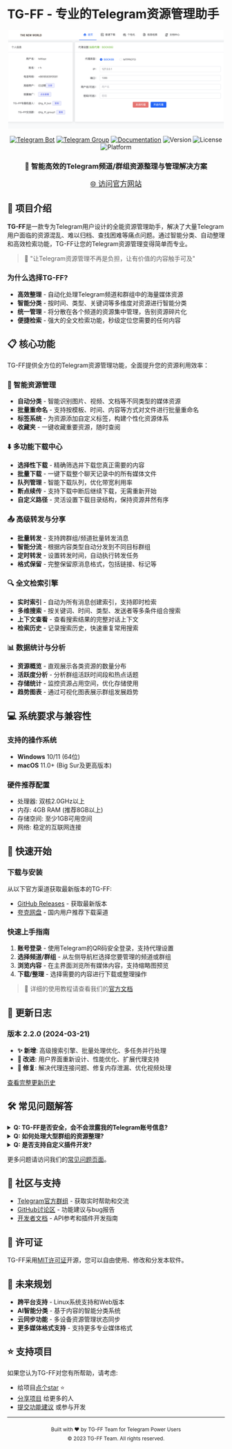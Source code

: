 # TG-FF - 专业的Telegram资源管理助手

<div align="center">
  <img src="images/index.png" alt="TG-FF资源管理助手" width="500">
  
  <p>
    <a href="https://t.me/tg_ff_bot"><img src="https://img.shields.io/badge/Telegram-Bot-blue?logo=telegram" alt="Telegram Bot"></a>
    <a href="https://t.me/tg_ff_group1"><img src="https://img.shields.io/badge/Telegram-Group-blue?logo=telegram" alt="Telegram Group"></a>
    <a href="https://tg-ff.com"><img src="https://img.shields.io/badge/Documentation-Website-brightgreen" alt="Documentation"></a>
    <img src="https://img.shields.io/badge/Version-2.2.0-orange" alt="Version">
    <img src="https://img.shields.io/badge/License-MIT-yellow" alt="License">
    <img src="https://img.shields.io/badge/Platform-Windows%20%7C%20macOS-lightgrey" alt="Platform">
  </p>
  
  <h3>💎 智能高效的Telegram频道/群组资源整理与管理解决方案</h3>
  
  <p>
    <a href="https://tg-ff.com" class="btn btn-primary" style="font-size: 1.2em; padding: 10px 20px; margin: 10px;">
      🌐 访问官方网站
    </a>
  </p>
</div>

## 🌟 项目介绍

**TG-FF**是一款专为Telegram用户设计的全能资源管理助手，解决了大量Telegram用户面临的资源混乱、难以归档、查找困难等痛点问题。通过智能分类、自动整理和高效检索功能，TG-FF让您的Telegram资源管理变得简单而专业。

> 📢 "让Telegram资源管理不再是负担，让有价值的内容触手可及"

### 为什么选择TG-FF?

- **高效整理** - 自动化处理Telegram频道和群组中的海量媒体资源
- **智能分类** - 按时间、类型、关键词等多维度对资源进行智能分类
- **统一管理** - 将分散在各个频道的资源集中管理，告别资源碎片化
- **便捷检索** - 强大的全文检索功能，秒级定位您需要的任何内容

## 📋 核心功能

TG-FF提供全方位的Telegram资源管理功能，全面提升您的资源利用效率：

### 🤖 智能资源管理
- **自动分类** - 智能识别图片、视频、文档等不同类型的媒体资源
- **批量重命名** - 支持按模板、时间、内容等方式对文件进行批量重命名
- **标签系统** - 为资源添加自定义标签，构建个性化资源体系
- **收藏夹** - 一键收藏重要资源，随时查阅

### ⬇️ 多功能下载中心
- **选择性下载** - 精确筛选并下载您真正需要的内容
- **批量下载** - 一键下载整个聊天记录中的所有媒体文件
- **队列管理** - 智能下载队列，优化带宽利用率
- **断点续传** - 支持下载中断后继续下载，无需重新开始
- **自定义路径** - 灵活设置下载目录结构，保持资源井然有序

### 📤 高级转发与分享
- **批量转发** - 支持跨群组/频道批量转发消息
- **智能分流** - 根据内容类型自动分发到不同目标群组
- **定时转发** - 设置转发时间，自动执行转发任务
- **格式保留** - 完整保留原消息格式，包括链接、标记等

### 🔍 全文检索引擎
- **实时索引** - 自动为所有消息创建索引，支持即时检索
- **多维搜索** - 按关键词、时间、类型、发送者等多条件组合搜索
- **上下文查看** - 查看搜索结果的完整对话上下文
- **检索历史** - 记录搜索历史，快速重复常用搜索

### 📊 数据统计与分析
- **资源概览** - 直观展示各类资源的数量分布
- **活跃度分析** - 分析群组活跃时间段和热点话题
- **存储统计** - 监控资源占用空间，优化存储使用
- **趋势图表** - 通过可视化图表展示群组发展趋势

## 💻 系统要求与兼容性

### 支持的操作系统
- **Windows** 10/11 (64位)
- **macOS** 11.0+ (Big Sur及更高版本)

### 硬件推荐配置
- 处理器: 双核2.0GHz以上
- 内存: 4GB RAM (推荐8GB以上)
- 存储空间: 至少1GB可用空间
- 网络: 稳定的互联网连接

## 🚀 快速开始

### 下载与安装

从以下官方渠道获取最新版本的TG-FF:

- [GitHub Releases](https://github.com/txhlxyz/tg-ff-remark/releases) - 获取最新版本
- [夸克网盘](https://pan.quark.cn/s/a05cae4643f6) - 国内用户推荐下载渠道

### 快速上手指南

1. **账号登录** - 使用Telegram的QR码安全登录，支持代理设置
2. **选择频道/群组** - 从左侧导航栏选择您要管理的频道或群组
3. **浏览内容** - 在主界面浏览所有媒体内容，支持缩略图预览
4. **下载/整理** - 选择需要的内容进行下载或整理操作

> 📝 详细的使用教程请查看我们的[官方文档](https://tg-ff.com/guides/quickstart)

## 🔄 更新日志

### 版本 2.2.0 (2024-03-21)

- **✨ 新增**: 高级搜索引擎、批量处理优化、多任务并行处理
- **🔧 改进**: 用户界面重新设计、性能优化、扩展代理支持
- **🐛 修复**: 解决代理连接问题、修复内存泄漏、优化视频处理

[查看完整更新历史](https://tg-ff.com/changelog)

## 🛠️ 常见问题解答

<details>
<summary><b>Q: TG-FF是否安全，会不会泄露我的Telegram账号信息?</b></summary>
A: TG-FF使用官方Telegram API，所有认证过程都在本地完成，不会收集或存储您的账号凭证。软件代码开源，您可以自行审查安全性。
</details>

<details>
<summary><b>Q: 如何处理大型群组的资源整理?</b></summary>
A: TG-FF针对大型群组优化了处理逻辑，支持增量索引和分批处理，可以有效处理包含数十万条消息的大型群组。
</details>

<details>
<summary><b>Q: 是否支持自定义插件开发?</b></summary>
A: 从2.0版本开始，TG-FF提供了插件API，支持通过Python和JavaScript开发自定义插件扩展功能。
</details>

更多问题请访问我们的[常见问题页面](https://tg-ff.com/faq)。

## 👥 社区与支持

- [Telegram官方群组](https://t.me/tg_ff_group1) - 获取实时帮助和交流
- [GitHub讨论区](https://github.com/txhlxyz/tg-ff-remark/discussions) - 功能建议与bug报告
- [开发者文档](https://tg-ff.com/dev) - API参考和插件开发指南

## 📝 许可证

TG-FF采用[MIT许可证](LICENSE)开源，您可以自由使用、修改和分发本软件。

## 🔮 未来规划

- **跨平台支持** - Linux系统支持和Web版本
- **AI智能分类** - 基于内容的智能分类系统
- **云同步功能** - 多设备资源管理状态同步
- **更多媒体格式支持** - 支持更多专业媒体格式

## ⭐ 支持项目

如果您认为TG-FF对您有所帮助，请考虑:

- 给项目[点个star](https://github.com/txhlxyz/tg-ff-remark) ⭐
- [分享项目](https://twitter.com/intent/tweet?text=Check%20out%20TG-FF,%20the%20ultimate%20Telegram%20resource%20management%20tool!&url=https://github.com/txhlxyz/tg-ff-remark) 给更多的人
- [提交功能建议](https://github.com/txhlxyz/tg-ff-remark/issues/new) 或参与开发

---

<div align="center">
  <sub>Built with ❤️ by TG-FF Team for Telegram Power Users</sub>
  <br>
  <sub>© 2023 TG-FF Team. All rights reserved.</sub>
</div> 